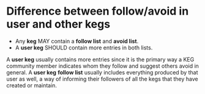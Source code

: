 # Difference between follow/avoid in user and other kegs

* Any **keg** MAY contain a **follow list** and **avoid list**.
* A **user keg** SHOULD contain more entries in both lists.

A **user keg** usually contains more entries since it is the primary way a KEG community member indicates whom they follow and suggest others avoid in general. A **user keg** **follow list** usually includes everything produced by that user as well, a way of informing their followers of all the kegs that they have created or maintain.

